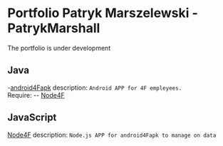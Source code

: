 # Portfolio Patryk Marszelewski - PatrykMarshall
The portfolio is under development

## Java
  -[android4Fapk](https://github.com/MarshallPatryk/android4Fapk)
  description: ```Android APP for 4F empleyees. ``` <br>
  Require:
  -- [Node4F](https://github.com/MarshallPatryk/Node4F) 


## JavaScript
[Node4F](https://github.com/MarshallPatryk/Node4F)
description: ```Node.js APP for android4Fapk to manage on data```
